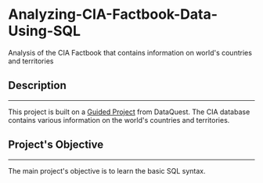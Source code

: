 # Analyzing-CIA-Factbook-Data-Using-SQL
Analysis of the CIA Factbook that contains information on world's countries and territories

## Description
---
This project is built on a [Guided Project](https://app.dataquest.io/m/257/guided-project%3A-analyzing-cia-factbook-data-using-sql/8/next-steps) from DataQuest. The CIA database contains various information on the world's countries and territories. 

## Project's Objective
---
The main project's objective is to learn the basic SQL syntax.
